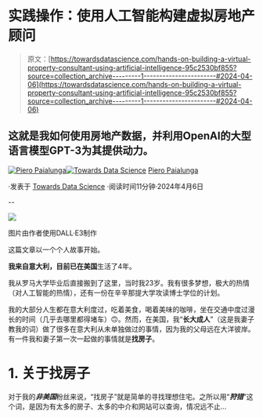 # 实践操作：使用人工智能构建虚拟房地产顾问

> 原文：[https://towardsdatascience.com/hands-on-building-a-virtual-property-consultant-using-artificial-intelligence-95c2530bf855?source=collection_archive---------1-----------------------#2024-04-06](https://towardsdatascience.com/hands-on-building-a-virtual-property-consultant-using-artificial-intelligence-95c2530bf855?source=collection_archive---------1-----------------------#2024-04-06)

## 这就是我如何使用房地产数据，并利用OpenAI的大型语言模型GPT-3为其提供动力。

[](https://piero-paialunga.medium.com/?source=post_page---byline--95c2530bf855--------------------------------)[![Piero Paialunga](../Images/de2185596a49484698733e85114dd1ff.png)](https://piero-paialunga.medium.com/?source=post_page---byline--95c2530bf855--------------------------------)[](https://towardsdatascience.com/?source=post_page---byline--95c2530bf855--------------------------------)[![Towards Data Science](../Images/a6ff2676ffcc0c7aad8aaf1d79379785.png)](https://towardsdatascience.com/?source=post_page---byline--95c2530bf855--------------------------------) [Piero Paialunga](https://piero-paialunga.medium.com/?source=post_page---byline--95c2530bf855--------------------------------)

·发表于 [Towards Data Science](https://towardsdatascience.com/?source=post_page---byline--95c2530bf855--------------------------------) ·阅读时间11分钟·2024年4月6日

--

![](../Images/29eb88aad41a9b9dd062916a0661fc17.png)

图片由作者使用DALL·E3制作

这篇文章以一个个人故事开始。

**我来自意大利，**目前已在**美国**生活了4年。

我从罗马大学毕业后直接搬到了这里，当时我23岁。我有很多梦想，极大的热情（对人工智能的热情），还有一份在辛辛那提大学攻读博士学位的计划。

我的大部分人生都在意大利度过，吃着美食，喝着美味的咖啡，坐在交通中度过漫长的时间（几乎去哪里都得堵车）🙃。然而，在美国，我“**长大成人**”（这是我妻子教我的词）做了很多在意大利从未单独做过的事情，因为我的父母远在大洋彼岸。有一件我和妻子第一次一起做的事情就是**找房子**。

# 1. 关于找房子

对于我的***非美国***粉丝来说，“找房子”就是简单的寻找理想住宅。之所以用“***狩猎***”这个词，是因为有太多的房子、太多的中介和网站可以查询，情况远不止...
